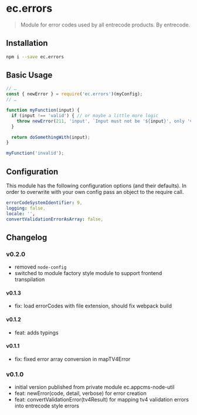 # ec.errors

> Module for error codes used by all entrecode products. By entrecode.

## Installation

```sh
npm i --save ec.errors
```

## Basic Usage

```js
// …
const { newError } = require('ec.errors')(myConfig);
// …

function myFunction(input) {
  if (input !== 'valid') { // or maybe a little more logic
    throw newError(211, 'input', `Input must not be '${input}', only 'valid' is allowed.`);
  }

  return doSomethingWith(input);
}

myFunction('invalid');
```

## Configuration

This module has the following configuration options (and their defaults). In order to overwrite with your own config pass an object to the require call.

```yaml
errorCodeSystemIdentifier: 9,
logging: false,
locale: '',
convertValidationErrorAsArray: false,
```

## Changelog

### v0.2.0
* removed `node-config`
* switched to module factory style module to support frontend transpilation

#### v0.1.3

* fix: load errorCodes with file extension, should fix webpack build

#### v0.1.2

* feat: adds typings

#### v0.1.1

* fix: fixed error array conversion in mapTV4Error

### v0.1.0

* initial version published from private module ec.appcms-node-util
* feat: newError(code, detail, verbose) for error creation
* feat: convertValidationError(tv4Result) for mapping tv4 validation errors into entrecode style errors
